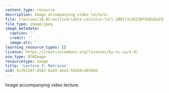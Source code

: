 ```yaml
---
content_type: resource
description: Image accompanying video lecture.
file: /courses/18-02-multivariable-calculus-fall-2007/3cd5230fd5828a29aea35d260cd8506d_03.jpg
file_type: image/jpeg
image_metadata:
  caption: ''
  credit: ''
  image-alt: ''
learning_resource_types: []
license: https://creativecommons.org/licenses/by-nc-sa/4.0/
ocw_type: OCWImage
resourcetype: Image
title: 'Lecture 3: Matrices'
uid: 3cd5230f-d582-8a29-aea3-5d260cd8506d
---
```

Image accompanying video lecture.